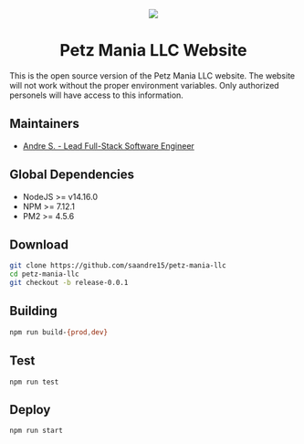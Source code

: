 <p align="center">
  <img src="https://petexec.s3.us-east-2.amazonaws.com/logos/973.gif">
</p>

<h1 style="text-align: center">Petz Mania LLC Website</h1>

This is the open source version of the Petz Mania LLC website. The website will not work without the proper environment variables. Only authorized personels will have access to this information.

## Maintainers
- [Andre S. - Lead Full-Stack Software Engineer](https://github.com/saandre15)

## Global Dependencies
- NodeJS >= v14.16.0
- NPM >= 7.12.1
- PM2 >= 4.5.6

## Download
```bash
git clone https://github.com/saandre15/petz-mania-llc
cd petz-mania-llc
git checkout -b release-0.0.1
```

## Building
```bash
npm run build-{prod,dev}
```

## Test
```
npm run test
```

## Deploy
```bash
npm run start
```
